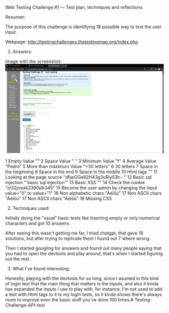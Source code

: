 Web Testing Challenge #1 — Test plan, techniques and reflections

Resumen

The purpose of this challenge is identifying 18 possible way to test the user input.

Webpage: http://testingchallenges.thetestingmap.org/index.php



1. Answers:

Image with the screenshot: ![alt text](image.png)

1 Empty Value ""
2 Space Value " "
3 Mínimum Value "f"
4 Average Value "Pedro"
5 More than máximum Value "+30 letters"
6 30 letters
7 Space in the beginning
8 Space in the end
9 Space in the middle
10 Html tags "<tag>"
11 Looking at the page source "dfjwGGe82H43g3uRiy53h--"
12 Basic sql injection "'basic sql injection'"
13 Basic XSS "<script>alert(1)</script>"
14 Check the cookie "oi32jnxd42390slk345"
15 Become the user admin by changing the input value="0" to value="1"
16 Non alphabetic chars "Áéîõü"
17 Non ASCII chars "Áéîõü"
17 Non ASCII chars "Áéîõü"
18 Missing CSS

2. Techniques used:

Initially doing the "usual" basic tests like inserting empty or only numerical characters and got 10 answers.

After seeing this wasn't getting me far, I tried chatgpt, that gave 18 solutions, but after trying to replicate them I found out 7 where wrong. 

Then I started googling for answers and found out many people saying that you had to open the devtools and play around, that's when I started figuring out the rest.

3. What I've found interesting:

Honestly, playing with the devtools for so long, since I asumed in this kind of login test that the main thing that matters is the inputs, and also it kinda has expanded the inputs I use to play with, for instance, I'm not used to add a test with Html tags to it to my login tests, so it kinda shows there's always room to improve even the basic stuff you've done 100 times.#   T e s t i n g - C h a l l e n g e - A P I - t e s t 
 
 